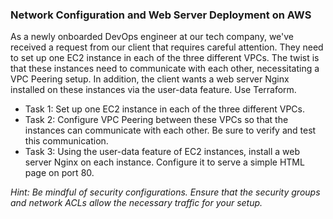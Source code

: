 ### Network Configuration and Web Server Deployment on AWS
As a newly onboarded DevOps engineer at our tech company, we've received a request from our client that requires careful attention. They need to set up one EC2 instance in each of the three different VPCs. The twist is that these instances need to communicate with each other, necessitating a VPC Peering setup. In addition, the client wants a web server  Nginx installed on these instances via the user-data feature. Use Terraform.
- Task 1: Set up one EC2 instance in each of the three different VPCs.
- Task 2: Configure VPC Peering between these VPCs so that the instances can communicate with each other. Be sure to verify and test this communication.
- Task 3: Using the user-data feature of EC2 instances, install a web server Nginx on each instance. Configure it to serve a simple HTML page on port 80.

*Hint: Be mindful of security configurations. Ensure that the security groups and network ACLs allow the necessary traffic for your setup.*
